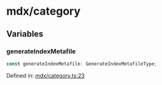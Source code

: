 # mdx/category

## Variables

### generateIndexMetafile

```ts
const generateIndexMetafile: GenerateIndexMetafileType;
```

Defined in: [mdx/category.ts:23](https://github.com/graphql-markdown/graphql-markdown/blob/main/packages/docusaurus/src/mdx/category.ts#L23)
